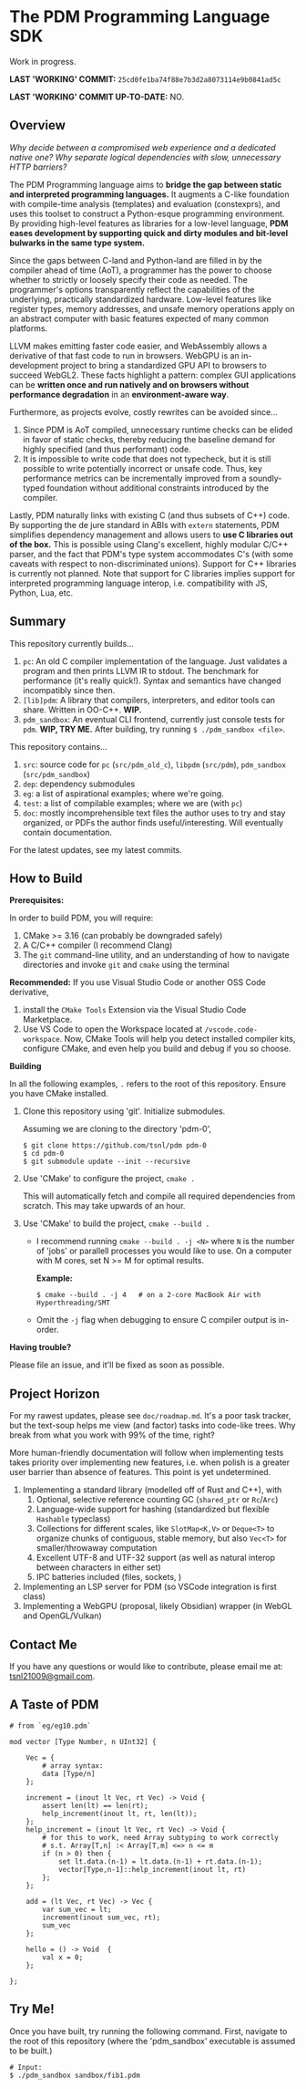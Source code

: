# The PDM Programming Language SDK

Work in progress.

**LAST 'WORKING' COMMIT:** `25cd0fe1ba74f88e7b3d2a8073114e9b0841ad5c`

**LAST 'WORKING' COMMIT UP-TO-DATE:** NO.

## Overview

*Why decide between a compromised web experience and a dedicated native one?*
*Why separate logical dependencies with slow, unnecessary HTTP barriers?*

The PDM Programming language aims to **bridge the gap between static and interpreted programming languages.**
It augments a C-like foundation with compile-time analysis (templates) and evaluation (constexprs), and
uses this toolset to construct a Python-esque programming environment. By providing high-level features
as libraries for a low-level language,
**PDM eases development by supporting quick and dirty modules and bit-level bulwarks in the same type system.**

Since the gaps between C-land and Python-land are filled in by the compiler ahead of time (AoT), a
programmer has the power to choose whether to strictly or loosely specify their code as needed.
The programmer's options transparently reflect the capabilities of the underlying, practically
standardized hardware. Low-level features like register types, memory addresses, and unsafe memory
operations apply on an abstract computer with basic features expected of many common platforms.

LLVM makes emitting faster code easier, and WebAssembly allows a derivative of that fast code to run in browsers.
WebGPU is an in-development project to bring a standardized GPU API to browsers to succeed WebGL2.
These facts highlight a pattern: complex GUI applications can be
**written once and run natively and on browsers without performance degradation** in an
**environment-aware way**.

Furthermore, as projects evolve, costly rewrites can be avoided since...
1. Since PDM is AoT compiled, unnecessary runtime checks can be elided in favor of static checks, thereby
   reducing the baseline demand for highly specified (and thus performant) code.
2. It is impossible to write code that does not typecheck, but it is still possible to write potentially incorrect or unsafe code. Thus, key performance metrics can be incrementally improved from a soundly-typed foundation without additional constraints introduced by the compiler.

Lastly, PDM naturally links with existing C (and thus subsets of C++) code. By supporting the de jure standard
in ABIs with `extern` statements, PDM simplifies dependency management and allows users to
**use C libraries out of the box.** This is possible using Clang's excellent, highly modular C/C++ parser,
and the fact that PDM's type system accommodates C's (with some caveats with respect to non-discriminated unions).
Support for C++ libraries is currently not planned.
Note that support for C libraries implies support for interpreted programming language interop, i.e. compatibility with JS, Python, Lua, etc.

## Summary

This repository currently builds...
1. `pc`: An old C compiler implementation of the language. Just validates a program
   and then prints LLVM IR to stdout. The benchmark for performance (it's really quick!).
   Syntax and semantics have changed incompatibly since then.
2. `[lib]pdm`: A library that compilers, interpreters, and editor tools can share. Written in OO-C++. **WIP.**
3. `pdm_sandbox`: An eventual CLI frontend, currently just console tests for `pdm`. **WIP, TRY ME.**
   After building, try running `$ ./pdm_sandbox <file>`.

This repository contains...
1. `src`: source code for `pc` (`src/pdm_old_c`), `libpdm` (`src/pdm`), `pdm_sandbox` (`src/pdm_sandbox`)
2. `dep`: dependency submodules
3. `eg`: a list of aspirational examples; where we're going.
4. `test`: a list of compilable examples; where we are (with `pc`)
5. `doc`: mostly incomprehensible text files the author uses to try and stay organized, or PDFs the author finds useful/interesting. Will eventually contain documentation.

For the latest updates, see my latest commits.

## How to Build

**Prerequisites:**

In order to build PDM, you will require:
1. CMake >= 3.16 (can probably be downgraded safely)
2. A C/C++ compiler (I recommend Clang)
3. The `git` command-line utility, and an understanding of how to navigate directories and invoke `git` and `cmake` using the terminal

**Recommended:** If you use Visual Studio Code or another OSS Code derivative,
1. install the `CMake Tools` Extension via the Visual Studio Code Marketplace.
2. Use VS Code to open the Workspace located at `/vscode.code-workspace`.
   Now, CMake Tools will help you detect installed compiler kits, configure CMake, and even help you build and debug if you so choose.

**Building**

In all the following examples, `.` refers to the root of this repository.
Ensure you have CMake installed.

1. Clone this repository using 'git'. Initialize submodules.

   Assuming we are cloning to the directory 'pdm-0',
    ```
    $ git clone https://github.com/tsnl/pdm pdm-0
    $ cd pdm-0
    $ git submodule update --init --recursive
    ```
2. Use 'CMake' to configure the project, `cmake .`

   This will automatically fetch and compile all required dependencies from scratch.
   This may take upwards of an hour.

3. Use 'CMake' to build the project, `cmake --build .`
    -   I recommend running `cmake --build . -j <N>` where `N` is the number of 'jobs' or parallell processes you
        would like to use. On a computer with M cores, set N >= M for optimal results.

        **Example:**

        `$ cmake --build . -j 4   # on a 2-core MacBook Air with Hyperthreading/SMT`
    -   Omit the `-j` flag when debugging to ensure C compiler output is in-order.


**Having trouble?**

Please file an issue, and it'll be fixed as soon as possible.


## Project Horizon

For my rawest updates, please see `doc/roadmap.md`. It's a poor task tracker, but the text-soup helps me view (and factor)
tasks into code-like trees. Why break from what you work with 99% of the time, right?

More human-friendly documentation will follow when implementing tests takes priority over implementing new features, i.e.
when polish is a greater user barrier than absence of features. This point is yet undetermined.

1. Implementing a standard library (modelled off of Rust and C++), with
    1. Optional, selective reference counting GC (`shared_ptr` or `Rc`/`Arc`)
    2. Language-wide support for hashing (standardized but flexible `Hashable` typeclass)
    3. Collections for different scales, like `SlotMap<K,V>` or `Deque<T>` to organize
       chunks of contiguous, stable memory, but also `Vec<T>` for smaller/throwaway
       computation
    4. Excellent UTF-8 and UTF-32 support (as well as natural interop between characters in either set)
    5. IPC batteries included (files, sockets, )
2. Implementing an LSP server for PDM (so VSCode integration is first class)
3. Implementing a WebGPU (proposal, likely Obsidian) wrapper (in WebGL and OpenGL/Vulkan)

## Contact Me

If you have any questions or would like to contribute, please email me at: [tsnl21009@gmail.com](mailto:tsnl21009@gmail.com).


## A Taste of PDM

```
# from `eg/eg10.pdm`

mod vector [Type Number, n UInt32] {

    Vec = {
        # array syntax:
        data [Type/n]
    };

    increment = (inout lt Vec, rt Vec) -> Void {
        assert len(lt) == len(rt);
        help_increment(inout lt, rt, len(lt));
    };
    help_increment = (inout lt Vec, rt Vec) -> Void {
        # for this to work, need Array subtyping to work correctly
        # s.t. Array[T,n] :< Array[T,m] <=> n <= m
        if (n > 0) then {
            set lt.data.(n-1) = lt.data.(n-1) + rt.data.(n-1);
            vector[Type,n-1]::help_increment(inout lt, rt)
        };
    };

    add = (lt Vec, rt Vec) -> Vec {
        var sum_vec = lt;
        increment(inout sum_vec, rt);
        sum_vec
    };

    hello = () -> Void  {
        val x = 0;
    };

};
```

## Try Me!

Once you have built, try running the following command.
First, navigate to the root of this repository (where the 'pdm_sandbox' executable is assumed to be built.)

```
# Input:
$ ./pdm_sandbox sandbox/fib1.pdm
```
